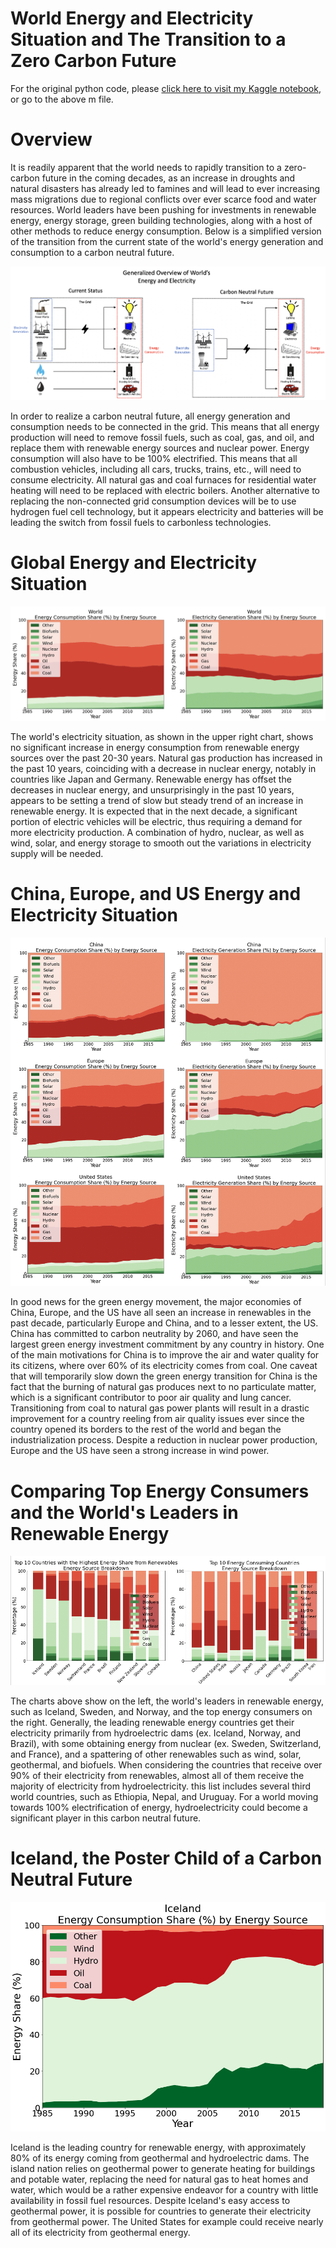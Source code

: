 # World Energy and Electricity Situation and The Transition to a Zero Carbon Future

For the original python code, please [click here to visit my Kaggle notebook](https://www.kaggle.com/nathanoliver/current-status-of-the-world-s-energy), or go to the above m file.

# Overview

It is readily apparent that the world needs to rapidly transition to a zero-carbon future in the coming decades, as an increase in droughts and natural disasters has already led to famines and will lead to ever increasing mass migrations due to regional conflicts over ever scarce food and water resources.  World leaders have been pushing for investments in renewable energy, energy storage, green building technologies, along with a host of other methods to reduce energy consumption. Below is a simplified version of the transition from the current state of the world's energy generation and consumption to a carbon neutral future. 

![image 15](/images/image15.jpeg)

In order to realize a carbon neutral future, all energy generation and consumption needs to be connected in the grid.  This means that all energy production will need to remove fossil fuels, such as coal, gas, and oil, and replace them with renewable energy sources and nuclear power.  Energy consumption will also have to be 100% electrified.  This means that all combustion vehicles, including all cars, trucks, trains, etc., will need to consume electricity. All natural gas and coal furnaces for residential water heating will need to be replaced with electric boilers.  Another alternative to replacing the non-connected grid consumption devices will be to use hydrogen fuel cell technology, but it appears electricity and batteries will be leading the switch from fossil fuels to carbonless technologies.

# Global Energy and Electricity Situation

![image 8](/images/image8.png)

The world's electricity situation, as shown in the upper right chart, shows no significant increase in energy consumption from renewable energy sources over the past 20-30 years.  Natural gas production has increased in the past 10 years, coinciding with a decrease in nuclear energy, notably in countries like Japan and Germany.  Renewable energy has offset the decreases in nuclear energy, and unsurprisingly in the past 10 years, appears to be setting a trend of slow but steady trend of an increase in renewable energy.  It is expected that in the next decade, a significant portion of electric vehicles will be electric, thus requiring a demand for more electricity production.  A combination of hydro, nuclear, as well as wind, solar, and energy storage to smooth out the variations in electricity supply will be needed.

# China, Europe, and US Energy and Electricity Situation

![image 7](/images/image7.png)

In good news for the green energy movement, the major economies of China, Europe, and the US have all seen an increase in renewables in the past decade, particularly Europe and China, and to a lesser extent, the US.  China has committed to carbon neutrality by 2060, and have seen the largest green energy investment commitment by any country in history.  One of the main motivations for China is to improve the air and water quality for its citizens, where over 60% of its electricity comes from coal.  One caveat that will temporarily slow down the green energy transition for China is the fact that the burning of natural gas produces next to no particulate matter, which is a significant contributor to poor air quality and lung cancer.  Transitioning from coal to natural gas power plants will result in a drastic improvement for a country reeling from air quality issues ever since the country opened its borders to the rest of the world and began the industrialization process.  Despite a reduction in nuclear power production, Europe and the US have seen a strong increase in wind power.  

# Comparing Top Energy Consumers and the World's Leaders in Renewable Energy

![image 10](/images/image10.png)

The charts above show on the left, the world's leaders in renewable energy, such as Iceland, Sweden, and Norway, and the top energy consumers on the right.  Generally, the leading renewable energy countries get their electricity primarily from hydroelectric dams (ex. Iceland, Norway, and Brazil), with some obtaining energy from nuclear (ex. Sweden, Switzerland, and France), and a spattering of other renewables such as wind, solar, geothermal, and biofuels.  When considering the countries that receive over 90% of their electricity from renewables, almost all of them receive the majority of electricity from hydroelectricity.  this list includes several third world countries, such as Ethiopia, Nepal, and Uruguay.  For a world moving towards 100% electrification of energy, hydroelectricity could become a significant player in this carbon neutral future.

# Iceland, the Poster Child of a Carbon Neutral Future

![image 13](/images/image13.png)

Iceland is the leading country for renewable energy, with approximately 80% of its energy coming from geothermal and hydroelectric dams.  The island nation relies on geothermal power to generate heating for buildings and potable water, replacing the need for natural gas to heat homes and water, which would be a rather expensive endeavor for a country with little availability in fossil fuel resources.  Despite Iceland's easy access to geothermal power, it is possible for countries to generate their electricity from geothermal power.  The United States for example could receive nearly all of its electricity from geothermal energy.
